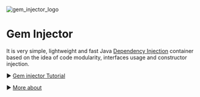 ![gem_injector_logo](http://i.imgur.com/LEmM4lJ.png) 
# Gem Injector 


It is very simple, lightweight and fast Java [Dependency Injection](https://en.wikipedia.org/wiki/Dependency_injection) container based on the idea of code modularity, interfaces usage and constructor injection.

  :arrow_forward: [Gem injector Tutorial](https://github.com/Diarsid/gem-injector/blob/master/docs/tutorial.md)
  
  :arrow_forward: [More about](https://github.com/Diarsid/gem-injector/blob/master/docs/more_about.md)

